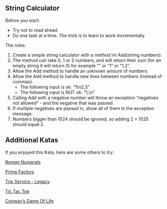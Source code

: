## String Calculator

Before you start:

- Try not to read ahead
- Do one task at a time. The trick is to learn to work incrementally

The rules:

1. Create a simple string calculator with a method int Add(string numbers).
2. The method can take 0, 1 or 2 numbers, and will return their sum (for an empty string it will return 0) for example “” or “1” or “1,2”.
3. Allow the Add method to handle an unknown amount of numbers.
4. Allow the Add method to handle new lines between numbers (instead of commas).
	* The following input is ok: “1\n2,3”
	* The following input is NOT ok: “1,\n”
5. Calling Add with a negative number will throw an exception “negatives not allowed” - and the negative that was passed.
6. If multiple negatives are passed in, show all of them in the exception message.
7. Numbers bigger than 1024 should be ignored, so adding 2 + 1025 should equal 2.

## Additional Katas

If you enjoyed this Kata, here are some others to try:

[Roman Numerals](http://codingdojo.org/cgi-bin/index.pl?KataRomanNumerals)

[Prime Factors](http://butunclebob.com/ArticleS.UncleBob.ThePrimeFactorsKata)

[Trip Service - Legacy](https://github.com/sandromancuso/trip-service-kata)

[Tic Tac Toe](http://en.wikipedia.org/wiki/Tic-tac-toe)

[Conway’s Game Of Life](http://en.wikipedia.org/wiki/Conway's_Game_of_Life)